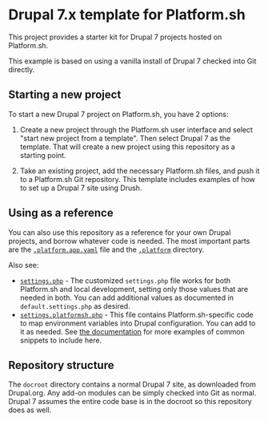 # Drupal 7.x template for Platform.sh

This project provides a starter kit for Drupal 7 projects hosted on Platform.sh.

This example is based on using a vanilla install of Drupal 7 checked into Git directly.

## Starting a new project

To start a new Drupal 7 project on Platform.sh, you have 2 options:

1. Create a new project through the Platform.sh user interface and select "start new project from a template". Then select Drupal 7 as the template. That will create a new project using this repository as a starting point.

2. Take an existing project, add the necessary Platform.sh files, and push it to a Platform.sh Git repository. This template includes examples of how to set up a Drupal 7 site using Drush.

## Using as a reference


You can also use this repository as a reference for your own Drupal projects, and
borrow whatever code is needed.  The most important parts are the [`.platform.app.yaml`](/.platform.app.yaml) file and the [`.platform`](/.platform) directory.

Also see:

* [`settings.php`](/docroot/sites/default/settings.php) - The customized `settings.php` file works for both Platform.sh and local development, setting only those values that are needed in both.  You can add additional values as documented in `default.settings.php` as desired.
* [`settings.platformsh.php`](/docroot/sites/default/settings.platformsh.php) - This file contains Platform.sh-specific code to map environment variables into Drupal configuration.  You can add to it as needed. See [the documentation](https://docs.platform.sh/frameworks/drupal7.html) for more examples of common snippets to include here.

## Repository structure

The `docroot` directory contains a normal Drupal 7 site, as downloaded from Drupal.org.  Any add-on modules can be simply checked into Git as normal.  Drupal 7 assumes the entire code base is in the docroot so this repository does as well.
